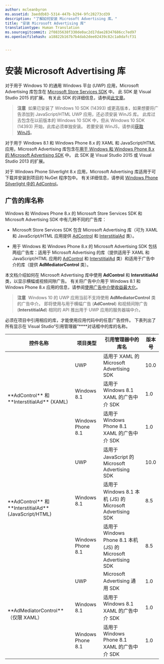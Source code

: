 ```yaml
---
author: mcleanbyron
ms.assetid: 3aeddb83-5314-447b-b294-9fc28273cd39
description: "了解如何安装 Microsoft Advertising 库。"
title: "安装 Microsoft Advertising 库"
translationtype: Human Translation
ms.sourcegitcommit: 2f0835638f330de0ac2d17dae28347686cc7ed97
ms.openlocfilehash: a18822b167b7b4dab2dee02439c82c1a0dafcf31


---
```


# 安装 Microsoft Advertising 库




对于用于 Windows 10 的通用 Windows 平台 (UWP) 应用，Microsoft Advertising 库包含在 [Microsoft Store Services SDK](http://aka.ms/store-em-sdk) 中。 此 SDK 是 Visual Studio 2015 的扩展。 有关此 SDK 的详细信息，请参阅[此文章](https://msdn.microsoft.com/windows/uwp/monetize/microsoft-store-services-sdk)。

> **注意**&nbsp;&nbsp;如果已安装了 Windows 10 SDK (14393) 或更高版本，如果想要将广告添加到 JavaScript/HTML UWP 应用，还必须安装 WinJS 库。 此库过去包含在以前版本的 Windows 10 SDK 中，但从 Windows 10 SDK (14393) 开始，此库必须单独安装。 若要安装 WinJS，请参阅[获取 WinJS](http://try.buildwinjs.com/download/GetWinJS/)。

对于用于 Windows 8.1 和 Windows Phone 8.x 的 XAML 和 JavaScript/HTML 应用，Microsoft Advertising 库包含在[用于 Windows 和 Windows Phone 8.x 的 Microsoft Advertising SDK](http://aka.ms/store-8-sdk) 中。 此 SDK 是 Visual Studio 2015 或 Visual Studio 2013 的扩展。

对于 Windows Phone Silverlight 8.x 应用，Microsoft Advertising 库适用于可下载并安装到项目的 NuGet 程序包中。 有关详细信息，请参阅 [Windows Phone Silverlight 中的 AdControl](adcontrol-in-windows-phone-silverlight.md)。

## 广告的库名称


Windows 和 Windows Phone 8.x 的 Microsoft Store Services SDK 和 Microsoft Advertising SDK 中有几种不同的广告库：

* Microsoft Store Services SDK 包含 Microsoft Advertising 库（可为 XAML 和 JavaScript/HTML 应用提供 [AdControl](https://msdn.microsoft.com/library/windows/apps/microsoft.advertising.winrt.ui.adcontrol.aspx) 和 [InterstitialAd](https://msdn.microsoft.com/library/windows/apps/microsoft.advertising.winrt.ui.interstitialad.aspx) 类）。

* 用于 Windows 和 Windows Phone 8.x 的 Microsoft Advertising SDK 包括两组广告库：适用于 Microsoft Advertising 的库（提供适用于 XAML 和 JavaScript/HTML 应用的 [AdControl](https://msdn.microsoft.com/library/windows/apps/microsoft.advertising.winrt.ui.adcontrol.aspx) 和 [InterstitialAd](https://msdn.microsoft.com/library/windows/apps/microsoft.advertising.winrt.ui.interstitialad.aspx) 类）和适用于广告中介的库（提供 **AdMediatorControl** 类）。

本文档介绍如何在 Microsoft Advertising 库中使用 **AdControl** 和 **InterstitialAd** 类，以显示横幅或视频间隙广告。 有关将广告中介用于 Windows 8.1 和 Windows Phone 8.x 应用的信息，请参阅[使用广告中介使收益最大化](https://msdn.microsoft.com/library/windows/apps/xaml/dn864359.aspx)。

>**注意**&nbsp;&nbsp;Windows 10 的 UWP 应用当前不支持使用 **AdMediatorControl** 类的广告中介。 即将使用与用于横幅广告 (**AdControl**) 和视频间隙广告 (**InterstitialAd**) 相同的 API 推出用于 UWP 应用的服务器端中介。

必须在项目中引用相应的库，才能使用应用代码中的任意广告控件。 下表列出了所有显示在 Visual Studio“引用管理器”****对话框中的库的名称。


<table>
    <thead>
        <tr><th>控件名称</th><th>项目类型</th><th>引用管理器中的库名</th><th>版本号</th></tr>
    </thead>
    <tbody>
    <tr>
            <td rowspan="3">**AdControl** 和 **InterstitialAd** (XAML)</td>
            <td>UWP</td>
            <td>适用于 XAML 的 Microsoft Advertising SDK</td>
            <td>10.0</td>
        </tr>
        <tr>
            <td>Windows 8.1</td>
            <td>适用于 Windows 8.1 XAML 的广告中介 SDK</td>
            <td>1.0</td>
        </tr>
        <tr>
            <td>Windows Phone 8.1</td>
            <td>适用于 Windows Phone 8.1 XAML 的广告中介 SDK</td>
            <td>1.0</td>
        </tr>
    <tr>
            <td rowspan="3">**AdControl** 和 **InterstitialAd** (JavaScript/HTML)</td>
            <td>UWP</td>
            <td>适用于 JavaScript 的 Microsoft Advertising SDK</td>
            <td>10.0</td>
        </tr>
        <tr>
            <td>Windows 8.1</td>
            <td>适用于 Windows 8.1 本机 (JS) 的 Microsoft Advertising SDK</td>
            <td>8.5</td>
        </tr>
        <tr>
            <td>Windows Phone 8.1</td>
            <td>适用于 Windows Phone 8.1 本机 (JS) 的 Microsoft Advertising SDK</td>
            <td>8.5</td>
        </tr>
    <tr>
            <td rowspan="3">**AdMediatorControl**（仅限 XAML）</td>
            <td>UWP</td>
            <td>Microsoft Advertising 通用 SDK</td>
            <td>1.0</td>
        </tr>
        <tr>
            <td>Windows 8.1</td>
            <td>适用于 Windows 8.1 XAML 的广告中介 SDK</td>
            <td>1.0</td>
        </tr>
        <tr>
            <td>Windows Phone 8.1</td>
            <td>适用于 Windows Phone 8.1 XAML 的广告中介 SDK</td>
            <td>1.0</td>
        </tr>
    </tbody>
</table>

 

 

 



<!--HONumber=Sep16_HO2-->


